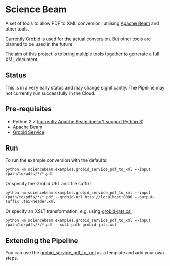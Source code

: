 Science Beam
============

A set of tools to allow PDF to XML conversion, utilising [Apache Beam](https://beam.apache.org/) and other tools.

Currently [Grobid](http://grobid.readthedocs.io/en/latest/) is used for the actual conversion. But other tools are planned to be used in the future.

The aim of this project is to bring multiple tools together to generate a full XML document.

Status
------
This is in a very early status and may change significantly. The Pipeline may not currently run successfully in the Cloud.

Pre-requisites
--------------
- Python 2.7 ([currently Apache Beam doesn't support Python 3](https://issues.apache.org/jira/browse/BEAM-1373))
- [Apache Beam](https://beam.apache.org/get-started/quickstart-py/)
- [Grobid Service](https://grobid.readthedocs.io/en/latest/Grobid-service/)

Run
---

To run the example conversion with the defaults:

`python -m sciencebeam.examples.grobid_service_pdf_to_xml --input /path/to/pdfs/*/*.pdf`

Or specify the Grobid URL and file suffix:

`python -m sciencebeam.examples.grobid_service_pdf_to_xml --input /path/to/pdfs/*/*.pdf --grobid-url http://localhost:8080 --output-suffix .tei-header.xml`

Or specify an XSLT transformation, e.g. using [grobid-jats.xsl](https://github.com/kermitt2/grobid/blob/master/grobid-core/src/main/resources/xslt/grobid-jats.xsl):

`python -m sciencebeam.examples.grobid_service_pdf_to_xml --input /path/to/pdfs/*/*.pdf --xslt-path grobid-jats.xsl`

Extending the Pipeline
----------------------
You can use the [grobid_service_pdf_to_xml](sciencebeam/examples/grobid_service_pdf_to_xml.py) as a template and add your own steps.
